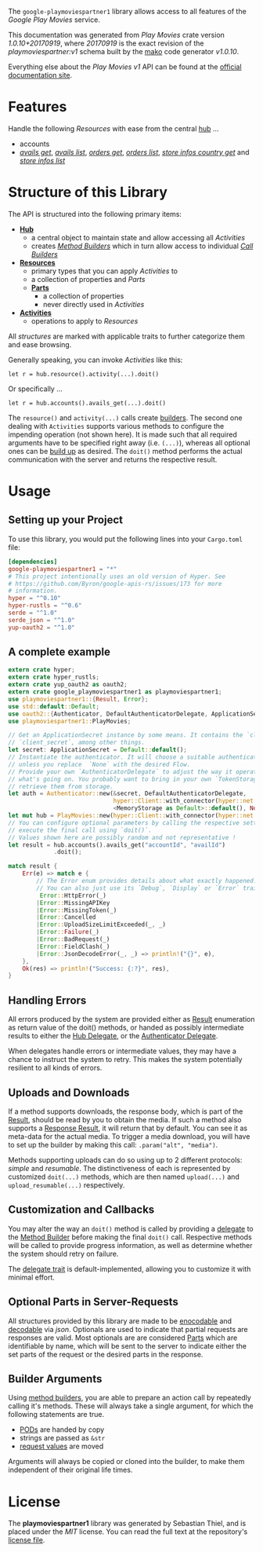 <!---
DO NOT EDIT !
This file was generated automatically from 'src/mako/api/README.md.mako'
DO NOT EDIT !
-->
The `google-playmoviespartner1` library allows access to all features of the *Google Play Movies* service.

This documentation was generated from *Play Movies* crate version *1.0.10+20170919*, where *20170919* is the exact revision of the *playmoviespartner:v1* schema built by the [mako](http://www.makotemplates.org/) code generator *v1.0.10*.

Everything else about the *Play Movies* *v1* API can be found at the
[official documentation site](https://developers.google.com/playmoviespartner/).
# Features

Handle the following *Resources* with ease from the central [hub](https://docs.rs/google-playmoviespartner1/1.0.10+20170919/google_playmoviespartner1/struct.PlayMovies.html) ... 

* accounts
 * [*avails get*](https://docs.rs/google-playmoviespartner1/1.0.10+20170919/google_playmoviespartner1/struct.AccountAvailGetCall.html), [*avails list*](https://docs.rs/google-playmoviespartner1/1.0.10+20170919/google_playmoviespartner1/struct.AccountAvailListCall.html), [*orders get*](https://docs.rs/google-playmoviespartner1/1.0.10+20170919/google_playmoviespartner1/struct.AccountOrderGetCall.html), [*orders list*](https://docs.rs/google-playmoviespartner1/1.0.10+20170919/google_playmoviespartner1/struct.AccountOrderListCall.html), [*store infos country get*](https://docs.rs/google-playmoviespartner1/1.0.10+20170919/google_playmoviespartner1/struct.AccountStoreInfoCountryGetCall.html) and [*store infos list*](https://docs.rs/google-playmoviespartner1/1.0.10+20170919/google_playmoviespartner1/struct.AccountStoreInfoListCall.html)




# Structure of this Library

The API is structured into the following primary items:

* **[Hub](https://docs.rs/google-playmoviespartner1/1.0.10+20170919/google_playmoviespartner1/struct.PlayMovies.html)**
    * a central object to maintain state and allow accessing all *Activities*
    * creates [*Method Builders*](https://docs.rs/google-playmoviespartner1/1.0.10+20170919/google_playmoviespartner1/trait.MethodsBuilder.html) which in turn
      allow access to individual [*Call Builders*](https://docs.rs/google-playmoviespartner1/1.0.10+20170919/google_playmoviespartner1/trait.CallBuilder.html)
* **[Resources](https://docs.rs/google-playmoviespartner1/1.0.10+20170919/google_playmoviespartner1/trait.Resource.html)**
    * primary types that you can apply *Activities* to
    * a collection of properties and *Parts*
    * **[Parts](https://docs.rs/google-playmoviespartner1/1.0.10+20170919/google_playmoviespartner1/trait.Part.html)**
        * a collection of properties
        * never directly used in *Activities*
* **[Activities](https://docs.rs/google-playmoviespartner1/1.0.10+20170919/google_playmoviespartner1/trait.CallBuilder.html)**
    * operations to apply to *Resources*

All *structures* are marked with applicable traits to further categorize them and ease browsing.

Generally speaking, you can invoke *Activities* like this:

```Rust,ignore
let r = hub.resource().activity(...).doit()
```

Or specifically ...

```ignore
let r = hub.accounts().avails_get(...).doit()
```

The `resource()` and `activity(...)` calls create [builders][builder-pattern]. The second one dealing with `Activities` 
supports various methods to configure the impending operation (not shown here). It is made such that all required arguments have to be 
specified right away (i.e. `(...)`), whereas all optional ones can be [build up][builder-pattern] as desired.
The `doit()` method performs the actual communication with the server and returns the respective result.

# Usage

## Setting up your Project

To use this library, you would put the following lines into your `Cargo.toml` file:

```toml
[dependencies]
google-playmoviespartner1 = "*"
# This project intentionally uses an old version of Hyper. See
# https://github.com/Byron/google-apis-rs/issues/173 for more
# information.
hyper = "^0.10"
hyper-rustls = "^0.6"
serde = "^1.0"
serde_json = "^1.0"
yup-oauth2 = "^1.0"
```

## A complete example

```Rust
extern crate hyper;
extern crate hyper_rustls;
extern crate yup_oauth2 as oauth2;
extern crate google_playmoviespartner1 as playmoviespartner1;
use playmoviespartner1::{Result, Error};
use std::default::Default;
use oauth2::{Authenticator, DefaultAuthenticatorDelegate, ApplicationSecret, MemoryStorage};
use playmoviespartner1::PlayMovies;

// Get an ApplicationSecret instance by some means. It contains the `client_id` and 
// `client_secret`, among other things.
let secret: ApplicationSecret = Default::default();
// Instantiate the authenticator. It will choose a suitable authentication flow for you, 
// unless you replace  `None` with the desired Flow.
// Provide your own `AuthenticatorDelegate` to adjust the way it operates and get feedback about 
// what's going on. You probably want to bring in your own `TokenStorage` to persist tokens and
// retrieve them from storage.
let auth = Authenticator::new(&secret, DefaultAuthenticatorDelegate,
                              hyper::Client::with_connector(hyper::net::HttpsConnector::new(hyper_rustls::TlsClient::new())),
                              <MemoryStorage as Default>::default(), None);
let mut hub = PlayMovies::new(hyper::Client::with_connector(hyper::net::HttpsConnector::new(hyper_rustls::TlsClient::new())), auth);
// You can configure optional parameters by calling the respective setters at will, and
// execute the final call using `doit()`.
// Values shown here are possibly random and not representative !
let result = hub.accounts().avails_get("accountId", "availId")
             .doit();

match result {
    Err(e) => match e {
        // The Error enum provides details about what exactly happened.
        // You can also just use its `Debug`, `Display` or `Error` traits
         Error::HttpError(_)
        |Error::MissingAPIKey
        |Error::MissingToken(_)
        |Error::Cancelled
        |Error::UploadSizeLimitExceeded(_, _)
        |Error::Failure(_)
        |Error::BadRequest(_)
        |Error::FieldClash(_)
        |Error::JsonDecodeError(_, _) => println!("{}", e),
    },
    Ok(res) => println!("Success: {:?}", res),
}

```
## Handling Errors

All errors produced by the system are provided either as [Result](https://docs.rs/google-playmoviespartner1/1.0.10+20170919/google_playmoviespartner1/enum.Result.html) enumeration as return value of 
the doit() methods, or handed as possibly intermediate results to either the 
[Hub Delegate](https://docs.rs/google-playmoviespartner1/1.0.10+20170919/google_playmoviespartner1/trait.Delegate.html), or the [Authenticator Delegate](https://docs.rs/yup-oauth2/*/yup_oauth2/trait.AuthenticatorDelegate.html).

When delegates handle errors or intermediate values, they may have a chance to instruct the system to retry. This 
makes the system potentially resilient to all kinds of errors.

## Uploads and Downloads
If a method supports downloads, the response body, which is part of the [Result](https://docs.rs/google-playmoviespartner1/1.0.10+20170919/google_playmoviespartner1/enum.Result.html), should be
read by you to obtain the media.
If such a method also supports a [Response Result](https://docs.rs/google-playmoviespartner1/1.0.10+20170919/google_playmoviespartner1/trait.ResponseResult.html), it will return that by default.
You can see it as meta-data for the actual media. To trigger a media download, you will have to set up the builder by making
this call: `.param("alt", "media")`.

Methods supporting uploads can do so using up to 2 different protocols: 
*simple* and *resumable*. The distinctiveness of each is represented by customized 
`doit(...)` methods, which are then named `upload(...)` and `upload_resumable(...)` respectively.

## Customization and Callbacks

You may alter the way an `doit()` method is called by providing a [delegate](https://docs.rs/google-playmoviespartner1/1.0.10+20170919/google_playmoviespartner1/trait.Delegate.html) to the 
[Method Builder](https://docs.rs/google-playmoviespartner1/1.0.10+20170919/google_playmoviespartner1/trait.CallBuilder.html) before making the final `doit()` call. 
Respective methods will be called to provide progress information, as well as determine whether the system should 
retry on failure.

The [delegate trait](https://docs.rs/google-playmoviespartner1/1.0.10+20170919/google_playmoviespartner1/trait.Delegate.html) is default-implemented, allowing you to customize it with minimal effort.

## Optional Parts in Server-Requests

All structures provided by this library are made to be [enocodable](https://docs.rs/google-playmoviespartner1/1.0.10+20170919/google_playmoviespartner1/trait.RequestValue.html) and 
[decodable](https://docs.rs/google-playmoviespartner1/1.0.10+20170919/google_playmoviespartner1/trait.ResponseResult.html) via *json*. Optionals are used to indicate that partial requests are responses 
are valid.
Most optionals are are considered [Parts](https://docs.rs/google-playmoviespartner1/1.0.10+20170919/google_playmoviespartner1/trait.Part.html) which are identifiable by name, which will be sent to 
the server to indicate either the set parts of the request or the desired parts in the response.

## Builder Arguments

Using [method builders](https://docs.rs/google-playmoviespartner1/1.0.10+20170919/google_playmoviespartner1/trait.CallBuilder.html), you are able to prepare an action call by repeatedly calling it's methods.
These will always take a single argument, for which the following statements are true.

* [PODs][wiki-pod] are handed by copy
* strings are passed as `&str`
* [request values](https://docs.rs/google-playmoviespartner1/1.0.10+20170919/google_playmoviespartner1/trait.RequestValue.html) are moved

Arguments will always be copied or cloned into the builder, to make them independent of their original life times.

[wiki-pod]: http://en.wikipedia.org/wiki/Plain_old_data_structure
[builder-pattern]: http://en.wikipedia.org/wiki/Builder_pattern
[google-go-api]: https://github.com/google/google-api-go-client

# License
The **playmoviespartner1** library was generated by Sebastian Thiel, and is placed 
under the *MIT* license.
You can read the full text at the repository's [license file][repo-license].

[repo-license]: https://github.com/Byron/google-apis-rsblob/master/LICENSE.md
